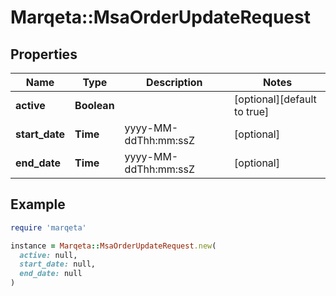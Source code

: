 # Marqeta::MsaOrderUpdateRequest

## Properties

| Name | Type | Description | Notes |
| ---- | ---- | ----------- | ----- |
| **active** | **Boolean** |  | [optional][default to true] |
| **start_date** | **Time** | yyyy-MM-ddThh:mm:ssZ | [optional] |
| **end_date** | **Time** | yyyy-MM-ddThh:mm:ssZ | [optional] |

## Example

```ruby
require 'marqeta'

instance = Marqeta::MsaOrderUpdateRequest.new(
  active: null,
  start_date: null,
  end_date: null
)
```

